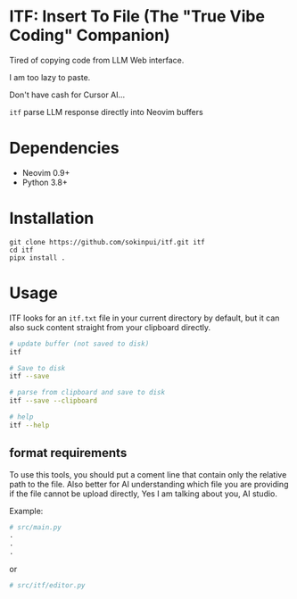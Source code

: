 # ITF: Insert To File (The "True Vibe Coding" Companion)

Tired of copying code from LLM Web interface.

I am too lazy to paste.

Don't have cash for Cursor AI...

`itf` parse LLM response directly into Neovim buffers

# Dependencies

- Neovim 0.9+
- Python 3.8+

# Installation

```
git clone https://github.com/sokinpui/itf.git itf
cd itf
pipx install .
```

# Usage

ITF looks for an `itf.txt` file in your current directory by default, but it can also suck content straight from your clipboard directly.

```sh
# update buffer (not saved to disk)
itf

# Save to disk
itf --save

# parse from clipboard and save to disk
itf --save --clipboard

# help
itf --help
```

## format requirements

To use this tools, you should put a coment line that contain only the relative path to the file.
Also better for AI understanding which file you are providing if the file cannot be upload directly, Yes I am talking about you, AI studio.

Example:

```python
# src/main.py
.
.
.
```

or

```python
# src/itf/editor.py
```
